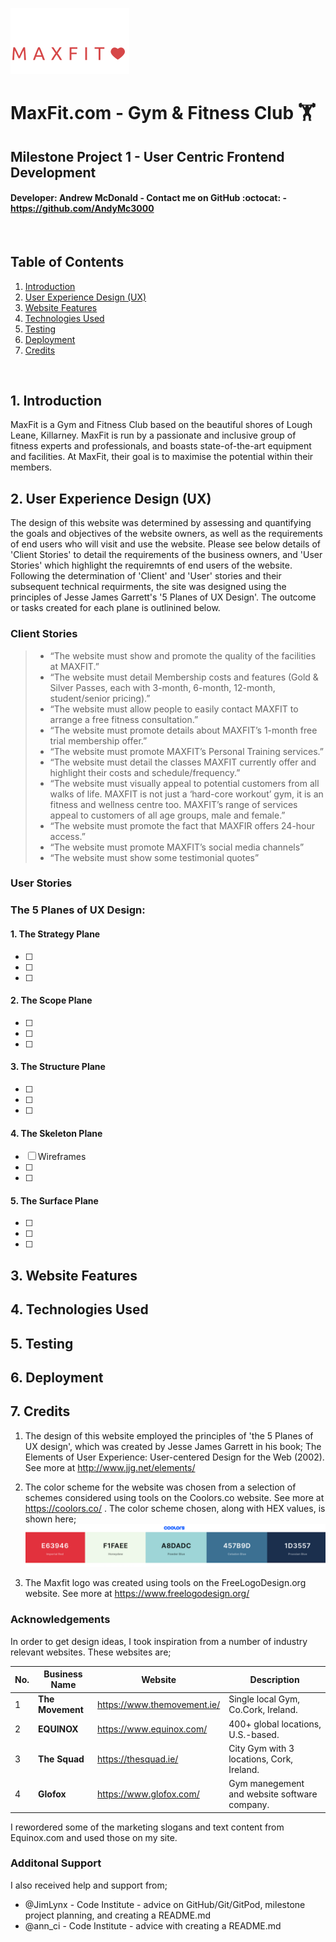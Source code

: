 ![M A X F I T Logo created using FreeLogoDesign.org](/maxfit-logo-readme.png)

# MaxFit.com - Gym & Fitness Club :weight_lifting: #
## Milestone Project 1 - User Centric Frontend Development ##
#### Developer: Andrew McDonald - Contact me on GitHub :octocat: - https://github.com/AndyMc3000 ###
<br>

## Table of Contents ##
1. [Introduction](#introduction-heading)
1. [User Experience Design (UX)](#user-experience-design)
1. [Website Features](#website-features)
1. [Technologies Used](#technologies-used)
1. [Testing](#testing)
1. [Deployment](#deployment)
1. [Credits](#deployment)
<br>

## 1. <a name="introduction-heading">Introduction</a> ##
MaxFit is a Gym and Fitness Club based on the beautiful shores of Lough Leane, Killarney. MaxFit is run by a passionate and inclusive group of fitness experts and professionals, and boasts state-of-the-art equipment and facilities. At MaxFit, their goal is to maximise the potential within their members.

## 2. <a name="user-experience-design">User Experience Design (UX)</a> ##

The design of this website was determined by assessing and quantifying the goals and objectives of the website owners, as well as the requirements of end users who will visit and use the website. Please see below details of 'Client Stories' to detail the requirements of the business owners, and 'User Stories' which highlight the requiremnts of end users of the website. Following the determination of 'Client' and 'User' stories and their subsequent technical requirments, the site was designed using the principles of Jesse James Garrett's '5 Planes of UX Design'. The outcome or tasks created for each plane is outlinined below.

### Client Stories ###
> * “The website must show and promote the quality of the facilities at MAXFIT.”
> * “The website must detail Membership costs and features (Gold & Silver Passes, each with 3-month, 6-month, 12-month, student/senior pricing).” 
> * “The website must allow people to easily contact MAXFIT to arrange a free fitness consultation.”
> * “The website must promote details about MAXFIT’s 1-month free trial membership offer.”
> * “The website must promote MAXFIT’s Personal Training services.”
> * “The website must detail the classes MAXFIT currently offer and highlight their costs and schedule/frequency.”
> * “The website must visually appeal to potential customers from all walks of life. MAXFIT is not just a ‘hard-core workout’ gym, it is an fitness and wellness centre too. MAXFIT’s range of services appeal to customers of all age groups, male and female.”
> * “The website must promote the fact that MAXFIR offers 24-hour access.”
> * “The website must promote MAXFIT’s social media channels” 
> * “The website must show some testimonial quotes”

### User Stories ###

### The 5 Planes of UX Design: ###
#### 1. The Strategy Plane ####
- [ ]
- [ ]
- [ ]
#### 2. The Scope Plane ####
- [ ]
- [ ]
- [ ]
#### 3. The Structure Plane ####
- [ ]
- [ ]
- [ ]
#### 4. The Skeleton Plane ####
- [ ] Wireframes
- [ ]
- [ ]
#### 5. The Surface Plane ####
- [ ]
- [ ]
- [ ]


## 3. <a name="website-features">Website Features</a> ##

## 4. <a name="technologies-used">Technologies Used</a> ##

## 5. <a name="testing">Testing</a> ##

## 6. <a name="deployment">Deployment</a> ##

## 7. <a name="credits">Credits</a> ##
1. The design of this website employed the principles of 'the 5 Planes of UX design', which was created by Jesse James Garrett in his book; The Elements of User Experience: User-centered Design for the Web (2002). See more at http://www.jjg.net/elements/
1. The color scheme for the website was chosen from a selection of schemes considered using tools on the Coolors.co website. See more at https://coolors.co/ . The color scheme chosen, along with HEX values, is shown here;
![Color scheme and HEX values created using tools on Coolors.co](/maxfit-website-color-scheme.png)
  
1. The Maxfit logo was created using tools on the FreeLogoDesign.org website. See more at https://www.freelogodesign.org/


### Acknowledgements ###

In order to get design ideas, I took inspiration from a number of industry relevant websites.
These websites are;

No. | Business Name | Website | Description
--- | ------------- | ------- | -----------
1 | **The Movement** | https://www.themovement.ie/ | Single local Gym, Co.Cork, Ireland.
2 | **EQUINOX** | https://www.equinox.com/ | 400+ global locations, U.S.-based.
3 | **The Squad** | https://thesquad.ie/ | City Gym with 3 locations, Cork, Ireland.
4 | **Glofox** | https://www.glofox.com/ | Gym manegement and website software company.

I rewordered some of the marketing slogans and text content from Equinox.com and used those on my site.

### Additonal Support ###

I also received help and support from;
* @JimLynx - Code Institute - advice on GitHub/Git/GitPod, milestone project planning, and creating a README.md
* @ann_ci - Code Institute - advice with creating a README.md
